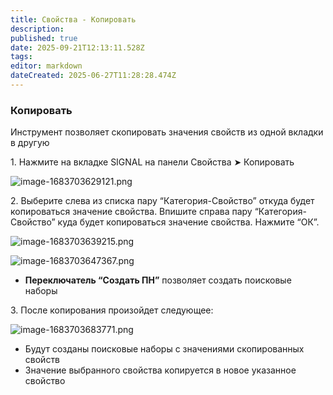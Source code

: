```yaml
---
title: Свойства - Копировать
description: 
published: true
date: 2025-09-21T12:13:11.528Z
tags: 
editor: markdown
dateCreated: 2025-06-27T11:28:28.474Z
---
```


### **Копировать**

Инструмент позволяет скопировать значения свойств из одной вкладки в другую

1\. Нажмите на вкладке SIGNAL на панели Свойства ➤ Копировать

![image-1683703629121.png](https://lh7-rt.googleusercontent.com/docsz/AD_4nXfNA9tbEYn5IUi7Jtpe7BmtlLB_FZPwox8VmwKa_cwp8PBEf3lvK2ekj-VGXo_-IxdsbyaqEpTQ1QDFSoiEchl5WeTjbQV0DeOTWcoIXgRqy29pWgewOfEv_GZpbZ_iSccQKGNzrz1cRMFLdQZDtg?key=FunggUEiEdLck2XnZpDGBQ)

2\. Выберите слева из списка пару “Категория-Свойство” откуда будет копироваться значение свойства. Впишите справа пару “Категория-Свойство” куда будет копироваться значение свойства. Нажмите “ОК”.

![image-1683703639215.png](https://lh7-rt.googleusercontent.com/docsz/AD_4nXffPNkS2jaMP2NRH7grA165B_HgoYom32yLRO2idjs6GsdlQwxaTx1C-eJCvkiSMnNo22KEwOHuog-Ex_2m2iC45yVHHkE8R_H280FMpe15QQvSEEh6XLxV3heJqXOZC59xHkGN2OiXeMP_ZQSOWg?key=FunggUEiEdLck2XnZpDGBQ)

![image-1683703647367.png](https://lh7-rt.googleusercontent.com/docsz/AD_4nXdHtzwi1hPInnzxBWmufs2n1qyFQIdn-ulBC9P9JlbQmHUTGL7wHg9QTSoaTnFWhLRg6bkEX9QipFrqkQg7G3LvXt4ShmeAwtm-4jF3R46bJuflRU2tTZ3MNYQVfvOrumnn40VQjDHfMjJOIjFd?key=FunggUEiEdLck2XnZpDGBQ)

-   **Переключатель “Создать ПН”** позволяет создать поисковые наборы

3\. После копирования произойдет следующее:

![image-1683703683771.png](https://lh7-rt.googleusercontent.com/docsz/AD_4nXcCiB7Bis6oe4ksT7ZYEe1R5BDYXswxUacGq6gGtBYF8Vy5HkjEOhY_EWazWO8F4O2zSE8aqrYDVf60LYhbHsgmXffSJVP10b-TBafYbo3CAIUS023g46gi25M6y8iB9vUJ1ltJ-HwvC3668X-8?key=FunggUEiEdLck2XnZpDGBQ)

-   Будут созданы поисковые наборы с значениями скопированных свойств
-   Значение выбранного свойства копируется в новое указанное свойство